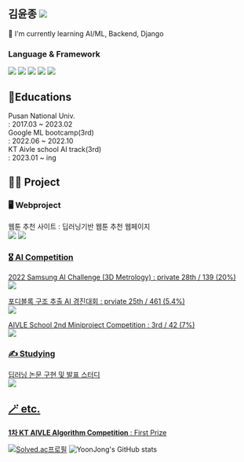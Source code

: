 김윤종 <a href="https://americanoisice.tistory.com/" target="_blank"><img src="https://img.shields.io/badge/americanoisice-20C997?style=flat&logo=Tistory&logoColor=6f4f28"/></a>
---
🐧 I'm currently learning AI/ML, Backend, Django
### Language & Framework
<img src="https://img.shields.io/badge/Python-3776AB?style=flat&logo=Python&logoColor=white"/> <img src="https://img.shields.io/badge/C++-00599C?style=flat&logo=C%2B%2B&logoColor=white"/> <img src="https://img.shields.io/badge/Django-092E20?style=flat&logo=Django&logoColor=white"/> <img src="https://img.shields.io/badge/PyTorch-EE4C2C?style=flat&logo=PyTorch&logoColor=white"/> <img src="https://img.shields.io/badge/docker-2496ED?style=flat&logo=Docker&logoColor=white"/>
## 🏫Educations
Pusan National Univ.
<br>: 2017.03 ~ 2023.02
<br>Google ML bootcamp(3rd)
<br>: 2022.06 ~ 2022.10
<br>KT Aivle school AI track(3rd)
<br>: 2023.01 ~ ing

## 🤼‍♀️ Project
### 🖥️ Webproject
웹툰 추천 사이트 : 딥러닝기반 웹툰 추천 웹페이지
<br> <a href="https://github.com/kyj098707/recommendations_for_webtoons" target="_blank"><img src="https://img.shields.io/badge/깃헙 레포지토리-000000?style=flat&logo=Github&logoColor=6f4f28"/></a>
<a href="http://kt-aivle.iptime.org:64000/series/service_test/" target="_blank"><img src="https://img.shields.io/badge/배포 사이트-20C997?style=flat&logoColor=6f4f28"/>
### 🎖️ AI Competition
2022 Samsung AI Challenge (3D Metrology) : private 28th / 139 (20%)
<br><a href="https://dacon.io/competitions/official/235954/overview/description" target="_blank"><img src="https://img.shields.io/badge/데이콘 사이트-00599C?style=flat&logo=Dacon&logoColor=white"/> 

포디블록 구조 추출 AI 경진대회 : prviate 25th / 461 (5.4%)
<br><a href="https://dacon.io/competitions/official/236046/overview/description" target="_blank"><img src="https://img.shields.io/badge/데이콘 사이트-00599C?style=flat&logo=Dacon&logoColor=white"/> 

 AIVLE School 2nd Miniproject Competition : 3rd / 42 (7%)
<br><a href="https://www.kaggle.com/competitions/aivle3mini2/" target="_blank"><img src="https://img.shields.io/badge/캐글 사이트-00599C?style=flat&logo=Kaggle&logoColor=white"/> 

### ✍️ Studying
딥러닝 논문 구현 및 발표 스터디
<br><a href="https://www.notion.so/gkswns3708/AI-DL-Study-e5cc40f62b86422b9967e48d246aba88" target="_blank"><img src="https://img.shields.io/badge/STUDY-000000?style=flat&logo=Notion&logoColor=white"/> 

## 🪄 etc.
**1차 KT AIVLE Algorithm Competition** : First Prize


[![Solved.ac프로필](http://mazassumnida.wtf/api/v2/generate_badge?boj=americanoisice)](https://solved.ac/americanoisice)
![YoonJong's GitHub stats](https://github-readme-stats.vercel.app/api?username=kyj098707&theme=vue&show_icons=true)
